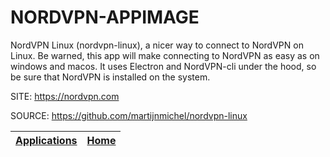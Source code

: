 # NORDVPN-APPIMAGE

 NordVPN Linux (nordvpn-linux), a nicer way to connect to NordVPN on Linux. Be warned, this app will make connecting to NordVPN as easy as on windows and macos.  It uses Electron and NordVPN-cli under the hood, so be sure that NordVPN is installed on the system.
 
 SITE: https://nordvpn.com

 SOURCE: https://github.com/martijnmichel/nordvpn-linux

 | [Applications](https://portable-linux-apps.github.io/apps.html) | [Home](https://portable-linux-apps.github.io)
 | --- | --- |
